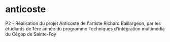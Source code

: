 # anticoste
P2 - Réalisation du projet Anticoste de l'artiste Richard Baillargeon, par les étudiants de 1ère année du programme Techniques d'intégration multimédia du Cégep de Sainte-Foy
